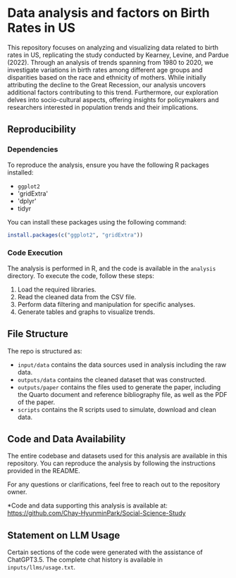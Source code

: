 # Data analysis and factors on Birth Rates in US

This repository focuses on analyzing and visualizing data related to birth rates in US, replicating the study conducted by Kearney, Levine, and Pardue (2022). Through an analysis of trends spanning from 1980 to 2020, we investigate variations in birth rates among different age groups and disparities based on the race and ethnicity of mothers. While initially attributing the decline to the Great Recession, our analysis uncovers additional factors contributing to this trend. Furthermore, our exploration delves into socio-cultural aspects, offering insights for policymakers and researchers interested in population trends and their implications.

## Reproducibility

### Dependencies
To reproduce the analysis, ensure you have the following R packages installed:

- `ggplot2`
- 'gridExtra'
- 'dplyr'
- tidyr

You can install these packages using the following command:

```R
install.packages(c("ggplot2", "gridExtra"))
```

### Code Execution
The analysis is performed in R, and the code is available in the `analysis` directory. To execute the code, follow these steps:

1. Load the required libraries.
2. Read the cleaned data from the CSV file.
3. Perform data filtering and manipulation for specific analyses.
4. Generate tables and graphs to visualize trends.


## File Structure

The repo is structured as:

-   `input/data` contains the data sources used in analysis including the raw data.
-   `outputs/data` contains the cleaned dataset that was constructed.
-   `outputs/paper` contains the files used to generate the paper, including the Quarto document and reference bibliography file, as well as the PDF of the paper. 
-   `scripts` contains the R scripts used to simulate, download and clean data.
  


## Code and Data Availability

The entire codebase and datasets used for this analysis are available in this repository. You can reproduce the analysis by following the instructions provided in the README.

For any questions or clarifications, feel free to reach out to the repository owner.

*Code and data supporting this analysis is available at: https://github.com/Chay-HyunminPark/Social-Science-Study

## Statement on LLM Usage
Certain sections of the code were generated with the assistance of ChatGPT3.5. The complete chat history is available in `inputs/llms/usage.txt`. 
